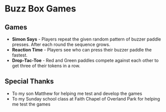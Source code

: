 # Buzz Box Games

## Games

- **Simon Says** - Players repeat the given random pattern of buzzer paddle presses.  After each round the sequence grows.
- **Reaction Time** - Players see who can press their buzzer paddle the fastest.
- **Drop-Tac-Toe** - Red and Green paddles compete against each other to get three of their tokens in a row.

## Special Thanks

- To my son Matthew for helping me test and develop the games
- To my Sunday school class at Faith Chapel of Overland Park for helping me test the games

